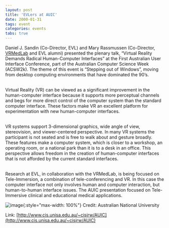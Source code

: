 ```yaml
---
layout: post
title: 'EVLers at AUIC'
date: 2000-01-31
tags: event
categories: events
tabs: true
---
```


Daniel J. Sandin (Co-Director, EVL) and Mary Rassmussen (Co-Director, <a href="http://www.sbhis.uic.edu/vrml/">VRMedLab</a> and EVL alumni) presented the plenary talk, &ldquo;Virtual Reality Demands Radical Human-Computer Interfaces&rdquo; at the First Australian User Interface Conference, part of the Australian Computer Science Week (ACSW2k). The theme of this event is &ldquo;Stepping out of Windows&rdquo;, moving from desktop computing environments that have dominated the 90&rsquo;s.<br><br>

Virtual Reality (VR) can be viewed as a significant improvement in the human-computer interface because it supports more perceptual channels and begs for more direct control of the computer system than the standard computer interface. These factors make VR an excellent platform for experimentation with new human-computer interfaces.<br><br>

VR systems support 3-dimensional graphics, wide angle of view, stereovision, and viewer-centered perspective. In many VR systems the participant is not seated and is free to walk about and gesture broadly. These features make a computer system, which is closer to a workshop, an operating room, or a national park than it is to a desk in an office. This perspective allows freedom in the creation of human-computer interfaces that is not afforded by the current standard interfaces.<br><br>

Research at EVL, in collaboration with the VRMedLab, is being focused on Tele-Immersion, a combination of tele-conferencing and VR. In this case the computer interface not only involves human and computer interaction, but human-to-human interface issues. The AUIC presentation focused on Tele-Immersive clinical and educational medical applications.

![image](https://www.evl.uic.edu/output/originals/auic.gif-srcw.jpg){:style="max-width: 100%"}
Credit: Australian National University


Link: [http://www.cis.unisa.edu.au/~cisjrw/AUIC](http://www.cis.unisa.edu.au/~cisjrw/AUIC)
